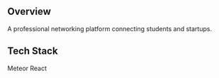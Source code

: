 ## Overview
A professional networking platform connecting students and startups.

## Tech Stack
Meteor
React
